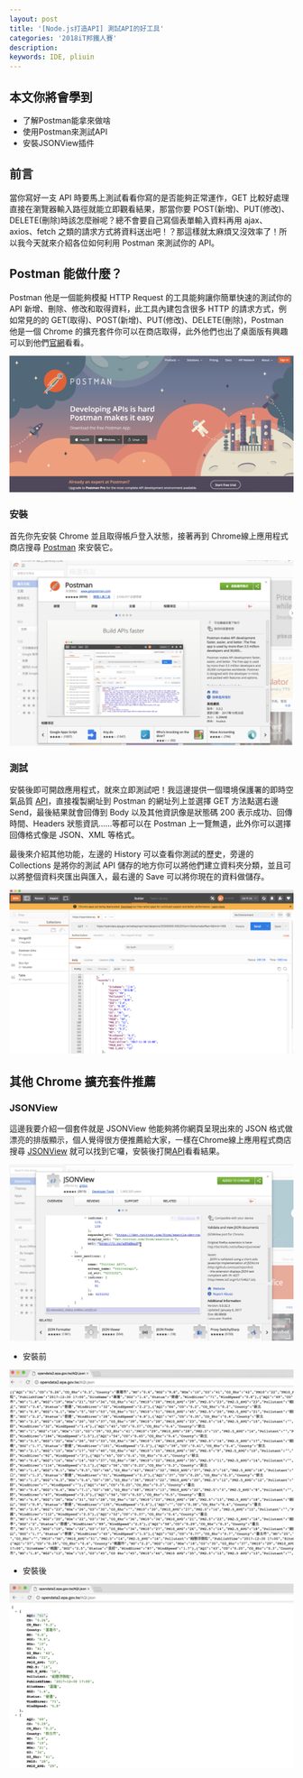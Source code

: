 ```yaml
---
layout: post
title: '[Node.js打造API] 測試API的好工具'
categories: '2018iT邦鐵人賽'
description: 
keywords: IDE, pliuin
---
```


## 本文你將會學到
- 了解Postman能拿來做啥
- 使用Postman來測試API
- 安裝JSONView插件

## 前言
當你寫好一支 API 時要馬上測試看看你寫的是否能夠正常運作，GET 比較好處理直接在瀏覽器輸入路徑就能立即觀看結果，那當你要 POST(新增)、PUT(修改)、DELETE(刪除)時該怎麼辦呢？總不會要自己寫個表單輸入資料再用 ajax、axios、fetch 之類的請求方式將資料送出吧！？那這樣就太麻煩又沒效率了！所以我今天就來介紹各位如何利用 Postman 來測試你的 API。

## Postman 能做什麼？
Postman 他是一個能夠模擬 HTTP Request 的工具能夠讓你簡單快速的測試你的 API 新增、刪除、修改和取得資料，此工具內建包含很多 HTTP 的請求方式，例如常見的的 GET(取得)、POST(新增)、PUT(修改)、DELETE(刪除)，Postman 他是一個 Chrome 的擴充套件你可以在商店取得，此外他們也出了桌面版有興趣可以到他們[官網](https://www.getpostman.com/)看看。

<img src="/images/posts/it2018/img1061230-1.png">

### 安裝
首先你先安裝 Chrome 並且取得帳戶登入狀態，接著再到 Chrome線上應用程式商店搜尋 [Postman](https://chrome.google.com/webstore/detail/postman/fhbjgbiflinjbdggehcddcbncdddomop?hl=zh-TW) 來安裝它。

<img src="/images/posts/it2018/img1061230-2.png">

### 測試

安裝後即可開啟應用程式，就來立即測試吧！我這邊提供一個環境保護署的即時空氣品質 [API](http://opendata2.epa.gov.tw/AQI.json)，直接複製網址到 Postman 的網址列上並選擇 GET 方法點選右邊 Send，最後結果就會回傳到 Body 以及其他資訊像是狀態碼 200 表示成功、回傳時間、Headers 狀態資訊......等都可以在 Postman 上一覽無遺，此外你可以選擇回傳格式像是 JSON、XML 等格式。

最後來介紹其他功能，左邊的 History 可以查看你測試的歷史，旁邊的 Collections 是將你的測試 API 儲存的地方你可以將他們建立資料夾分類，並且可以將整個資料夾匯出與匯入，最右邊的 Save 可以將你現在的資料做儲存。

<img src="/images/posts/it2018/img1061230-3.png">


## 其他 Chrome 擴充套件推薦
### JSONView
這邊我要介紹一個套件就是 JSONView 他能夠將你網頁呈現出來的 JSON 格式做漂亮的排版顯示，個人覺得很方便推薦給大家，一樣在Chrome線上應用程式商店搜尋 [JSONView](https://chrome.google.com/webstore/detail/jsonview/chklaanhfefbnpoihckbnefhakgolnmc) 就可以找到它囉，安裝後打開[API](http://opendata2.epa.gov.tw/AQI.json)看看結果。

<img src="/images/posts/it2018/img1061230-4.png">

- 安裝前

<img src="/images/posts/it2018/img1061230-5.png">

- 安裝後

<img src="/images/posts/it2018/img1061230-6.png">
